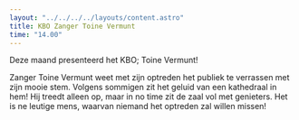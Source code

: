```yaml
---
layout: "../../../../layouts/content.astro"
title: KBO Zanger Toine Vermunt
time: "14.00"
---
```


Deze maand presenteerd het KBO; Toine Vermunt!

Zanger Toine Vermunt weet met zijn optreden het publiek te verrassen met zijn mooie stem. 
Volgens sommigen zit het geluid van een kathedraal in hem! Hij treedt alleen op, maar in no time zit de zaal vol met genieters.
Het is ne leutige mens, waarvan niemand het optreden zal willen missen!
